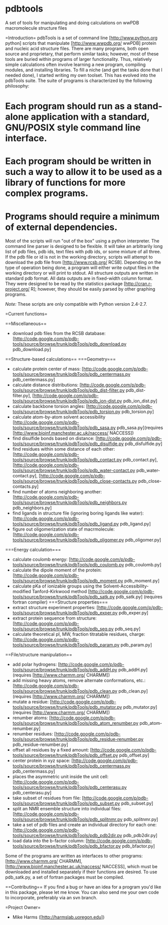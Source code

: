pdbtools
========

A set of tools for manipulating and doing calculations on wwPDB macromolecule structure files

=Introduction=
pdbTools is a set of command line [http://www.python.org python] scripts that manipulate [http://www.wwpdb.org/ wwPDB] protein and nucleic acid structure files.  There are many programs, both open source and proprietary, that perform similar tasks; however, most of these tools are buried within programs of larger functionality.  Thus, relatively simple calculations often involve learning a new program, compiling modules, and installing libraries. To fill a niche (and get the tasks done that I needed done), I started writing my own toolset.  This has evolved into the pdbTools suite.  The suite of programs is characterized by the following philosophy:

  # Each program should run as a stand-alone application with a standard, GNU/POSIX style command line interface.
  # Each program should be written in such a way to allow it to be used as a library of functions for more complex programs.
  # Programs should require a minimum of external dependencies.

Most of the scripts will run "out of the box" using a python interpreter.  The command line parser is designed to be flexible.  It will take an arbitrarily long list of pdb files, pdb ids, text files with pdb ids, or some mixture of all three.  If the pdb file or id is not in the working directory, scripts will attempt to download the pdb file from [http://www.rcsb.org/ RCSB].  Depending on the type of operation being done, a program will either write output files in the working directory or will print to stdout.  All structure outputs are written in standard pdb format.  All data outputs are in fixed-width column format.  They were designed to be read by the statistics package [http://cran.r-project.org/ R]; however, they should be easily parsed by other graphing programs.

*Note:* These scripts are only compatible with Python version 2.4-2.7.

=Current functions=

==Miscellaneous==
  * download pdb files from the RCSB database: [http://code.google.com/p/pdb-tools/source/browse/trunk/pdbTools/pdb_download.py pdb_download.py]

==Structure-based calculations==
===Geometry===
  * calculate protein center of mass: [http://code.google.com/p/pdb-tools/source/browse/trunk/pdbTools/pdb_centermass.py pdb_centermass.py]
  * calculate distance distributions: [http://code.google.com/p/pdb-tools/source/browse/trunk/pdbTools/pdb_dist-filter.py pdb_dist-filter.py],  [http://code.google.com/p/pdb-tools/source/browse/trunk/pdbTools/pdb_ion-dist.py pdb_ion_dist.py]
  * calculate backbone torsion angles: [http://code.google.com/p/pdb-tools/source/browse/trunk/pdbTools/pdb_torsion.py pdb_torsion.py]
  * calculate atom-by-atom solvent accessibility [http://code.google.com/p/pdb-tools/source/browse/trunk/pdbTools/pdb_sasa.py pdb_sasa.py](requires [http://www.bioinf.manchester.ac.uk/naccess/ NACCESS])
  * find disulfide bonds based on distance: [http://code.google.com/p/pdb-tools/source/browse/trunk/pdbTools/pdb_disulfide.py pdb_disfulfide.py]
  * find residues within some distance of each other: [http://code.google.com/p/pdb-tools/source/browse/trunk/pdbTools/pdb_contact.py pdb_contact.py], [http://code.google.com/p/pdb-tools/source/browse/trunk/pdbTools/pdb_water-contact.py pdb_water-contact.py], [http://code.google.com/p/pdb-tools/source/browse/trunk/pdbTools/pdb_close-contacts.py pdb_close-contacts.py]
  * find number of atoms neighboring another: [http://code.google.com/p/pdb-tools/source/browse/trunk/pdbTools/pdb_neighbors.py pdb_neighbors.py]
  * find ligands in structure file (ignoring boring ligands like water): [http://code.google.com/p/pdb-tools/source/browse/trunk/pdbTools/pdb_ligand.py pdb_ligand.py]
  * figure out oligomerization state of macrmolecule: [http://code.google.com/p/pdb-tools/source/browse/trunk/pdbTools/pdb_oligomer.py pdb_oligomer.py]

===Energy calculation===
  * calculate coulomb energy: [http://code.google.com/p/pdb-tools/source/browse/trunk/pdbTools/pdb_coulomb.py pdb_coulomb.py]
  * calculate the dipole moment of the protein: [http://code.google.com/p/pdb-tools/source/browse/trunk/pdbTools/pdb_moment.py pdb_moment.py]
  * calculate pKa of ionizable groups using the Solvent-Accessibility-modified Tanford-Kirkwood method [http://code.google.com/p/pdb-tools/source/browse/trunk/pdbTools/pdb_satk.py pdb_satk.py] (requires fortran compiler) 
===Structure properties===
  * extract structure experiment properties: [http://code.google.com/p/pdb-tools/source/browse/trunk/pdbTools/pdb_exper.py pdb_exper.py]
  * extract protein sequence from structure: [http://code.google.com/p/pdb-tools/source/browse/trunk/pdbTools/pdb_seq.py pdb_seq.py]
  * calculate theoretical pI, MW, fraction titratable residues, charge: [http://code.google.com/p/pdb-tools/source/browse/trunk/pdbTools/pdb_param.py pdb_param.py]

==File/structure manipulation==
  * add polar hydrogens: [http://code.google.com/p/pdb-tools/source/browse/trunk/pdbTools/pdb_addH.py pdb_addH.py] (requires [http://www.charmm.org/ CHARMM])
  * add missing heavy atoms, remove alternate conformations, etc.: [http://code.google.com/p/pdb-tools/source/browse/trunk/pdbTools/pdb_clean.py pdb_clean.py] (requires [http://www.charmm.org/ CHARMM])
  * mutate a residue: [http://code.google.com/p/pdb-tools/source/browse/trunk/pdbTools/pdb_mutator.py pdb_mutator.py] (requires [http://www.charmm.org/ CHARMM])
  * renumber atoms: [http://code.google.com/p/pdb-tools/source/browse/trunk/pdbTools/pdb_atom_renumber.py pdb_atom-renumber.py]
  * renumber residues: [http://code.google.com/p/pdb-tools/source/browse/trunk/pdbTools/pdb_residue-renumber.py pdb_residue-renumber.py]
  * offset all residues by a fixed amount: [http://code.google.com/p/pdb-tools/source/browse/trunk/pdbTools/pdb_offset.py pdb_offset.py]
  * center protein in xyz space: [http://code.google.com/p/pdb-tools/source/browse/trunk/pdbTools/pdb_centermass.py pdb_centermass.py]
  * places the asymmetric unit inside the unit cell: [http://code.google.com/p/pdb-tools/source/browse/trunk/pdbTools/pdb_centerasu.py pdb_centerasu.py]
  * take subset of residues from file: [http://code.google.com/p/pdb-tools/source/browse/trunk/pdbTools/pdb_subset.py pdb_subset.py]
  * split an NMR ensemble structure into individual files: [http://code.google.com/p/pdb-tools/source/browse/trunk/pdbTools/pdb_splitnmr.py pdb_splitnmr.py]
  * take a set of pdb files and create an individual directory for each one: [http://code.google.com/p/pdb-tools/source/browse/trunk/pdbTools/pdb_pdb2dir.py pdb_pdb2dir.py]
  * load data into the b-factor column: [http://code.google.com/p/pdb-tools/source/browse/trunk/pdbTools/pdb_bfactor.py pdb_bfactor.py]

Some of the programs are written as interfaces to other programs: [http://www.charmm.org/ CHARMM],  [http://www.bioinf.manchester.ac.uk/naccess/ NACCESS], which must be downloaded and installed separately if their functions are desired.  To use pdb_satk.py, a set of fortran packages must be compiled.

==Contributing==
If you find a bug or have an idea for a program you'd like in this package, please let me know.  You can also send me your own code to incorporate, preferably via an svn branch.  

=Project Owner=
  * Mike Harms ([http://harmslab.uoregon.edu])

